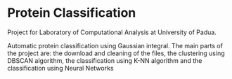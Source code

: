 # Protein Classification
Project for Laboratory of Computational Analysis at University of Padua.

Automatic protein classification using Gaussian integral. The main parts of the project are: the download and cleaning of the files, the clustering using DBSCAN algorithm, the classification using K-NN algorithm and the classification using Neural Networks
